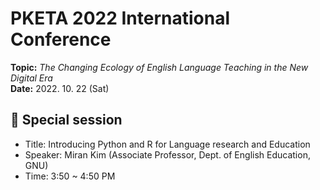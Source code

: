 # PKETA 2022 International Conference
**Topic:** _The Changing Ecology of English Language Teaching in the New Digital Era_  
**Date:** 2022. 10. 22 (Sat)


## 🔹 Special session
* Title: Introducing Python and R for Language research and Education
* Speaker: Miran Kim (Associate Professor, Dept. of English Education, GNU)
* Time: 3:50 ~ 4:50 PM


